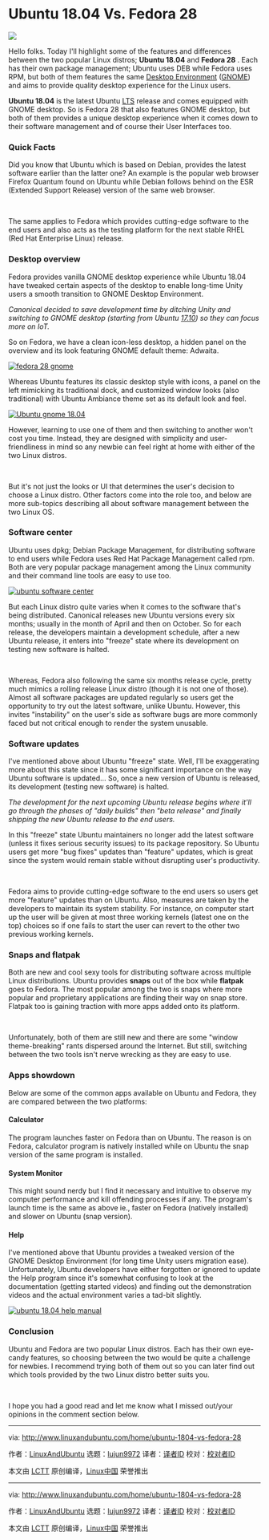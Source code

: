 Ubuntu 18.04 Vs. Fedora 28
======
![](http://www.linuxandubuntu.com/uploads/2/1/1/5/21152474/ubuntu-18-04-vs-fedora-28_orig.jpg)

Hello folks. Today I'll highlight some of the features and differences between the two popular Linux distros; **Ubuntu 18.04** and **Fedora 28** . Each has their own package management; Ubuntu uses DEB while Fedora uses RPM, but both of them features the same [Desktop Environment][3] ([GNOME][4]) and aims to provide quality desktop experience for the Linux users.

**Ubuntu 18.04** is the latest Ubuntu [LTS][1] release and comes equipped with GNOME desktop. So is Fedora 28 that also features GNOME desktop, but both of them provides a unique desktop experience when it comes down to their software management and of course their User Interfaces too.

### Quick Facts

Did you know that Ubuntu which is based on Debian, provides the latest software earlier  than the latter one? An example is the popular web browser Firefox Quantum found on Ubuntu while Debian follows behind on the ESR (Extended Support Release) version of the same web browser.

​

The same applies to Fedora which provides cutting-edge software to the end users and also acts as the testing platform for the next stable RHEL (Red Hat Enterprise Linux) release.

### Desktop overview

Fedora provides vanilla GNOME desktop experience while Ubuntu 18.04 have tweaked certain aspects of the desktop to enable long-time Unity users a smooth transition to GNOME Desktop Environment.

 _Canonical decided to save development time by ditching Unity and switching to GNOME desktop (starting from Ubuntu [17.10][2]) so they can focus more on IoT.
​_ 

So on Fedora, we have a clean icon-less desktop, a hidden panel on the overview and its look featuring GNOME default theme: Adwaita.

 [![fedora 28 gnome](http://www.linuxandubuntu.com/uploads/2/1/1/5/21152474/ubuntu-18-04-gnome_orig.jpg)][5] 

Whereas Ubuntu features its classic desktop style with icons, a panel on the left mimicking its traditional dock, and customized window looks (also traditional) with Ubuntu Ambiance theme set as its default look and feel.

 [![Ubuntu gnome 18.04](http://www.linuxandubuntu.com/uploads/2/1/1/5/21152474/ubuntu-gnome-18-04_orig.jpg)][6] 

However, learning to use one of them and then switching to another won't cost you time. Instead, they are designed with simplicity and user-friendliness in mind so any newbie can feel right at home with either of the two Linux distros.

​

But it's not just the looks or UI that determines the user's decision to choose a Linux distro. Other factors come into the role too, and below are more sub-topics describing all about software management between the two Linux OS.

### Software center

Ubuntu uses dpkg; Debian Package Management, for distributing software to end users while Fedora uses Red Hat Package Management called rpm. Both are very popular package management among the Linux community and their command line tools are easy to use too.

 [![ubuntu software center](http://www.linuxandubuntu.com/uploads/2/1/1/5/21152474/ubuntu-software-center_2_orig.jpg)][7] 

​But each Linux distro quite varies when it comes to the software that's being distributed. Canonical releases new Ubuntu versions every six months; usually in the month of April and then on October. So for each release, the developers maintain a development schedule, after a new Ubuntu release, it enters into "freeze" state where its development on testing new software is halted.

​

Whereas, Fedora also following the same six months release cycle, pretty much mimics a rolling release Linux distro (though it is not one of those). Almost all software packages are updated regularly so users get the opportunity to try out the latest software, unlike Ubuntu. However, this invites "instability" on the user's side as software bugs are more commonly faced but not critical enough to render the system unusable.

### Software updates

I've mentioned above about Ubuntu "freeze" state. Well, I'll be exaggerating more about this state since it has some significant importance on the way Ubuntu software is updated... So, once a new version of Ubuntu is released, its development (testing new software) is halted.

 _The development for the next upcoming Ubuntu release begins where it'll go through the phases of "daily builds" then "beta release" and finally shipping the new Ubuntu release to the end users._  

In this "freeze" state Ubuntu maintainers no longer add the latest software (unless it fixes serious security issues) to its package repository. So Ubuntu users get more "bug fixes" updates than "feature" updates, which is great since the system would remain stable without disrupting user's productivity.

​

Fedora aims to provide cutting-edge software to the end users so users get more "feature" updates than on Ubuntu. Also, measures are taken by the developers to maintain its system stability. For instance, on computer start up the user will be given at most three working kernels (latest one on the top) choices so if one fails to start the user can revert to the other two previous working kernels.

### Snaps and flatpak

Both are new and cool sexy tools for distributing software across multiple Linux distributions. Ubuntu provides **snaps** out of the box while **flatpak** goes to Fedora. The most popular among the two is snaps where more popular and proprietary applications are finding their way on snap store. Flatpak too is gaining traction with more apps added onto its platform.

​

Unfortunately, both of them are still new and there are some "window theme-breaking" rants dispersed around the Internet. But still, switching between the two tools isn't nerve wrecking as they are easy to use.

### Apps showdown

Below are some of the common apps available on Ubuntu and Fedora, they are compared between the two platforms:

#### Calculator

The program launches faster on Fedora than on Ubuntu. The reason is on Fedora, calculator program is natively installed while on Ubuntu the snap version of the same program is installed.

#### System Monitor

This might sound nerdy but I find it necessary and intuitive to observe my computer performance and kill offending processes if any. The program's launch time is the same as above ie., faster on Fedora (natively installed) and slower on Ubuntu (snap version).

#### Help

I've mentioned above that Ubuntu provides a tweaked version of the GNOME Desktop Environment (for long time Unity users migration ease). Unfortunately, Ubuntu developers have either forgotten or ignored to update the Help program since it's somewhat confusing to look at the documentation (getting started videos) and finding out the demonstration videos and the actual environment varies a tad-bit slightly.

 [![ubuntu 18.04 help manual](http://www.linuxandubuntu.com/uploads/2/1/1/5/21152474/ubuntu-18-04-help-manual_orig.jpg)][8] 

### Conclusion

Ubuntu and Fedora are two popular Linux distros. Each has their own eye-candy features, so choosing between the two would be quite a challenge for newbies. I recommend trying both of them out so you can later find out which tools provided by the two Linux distro better suits you.

​

I hope you had a good read and let me know what I missed out/your opinions in the comment section below.


--------------------------------------------------------------------------------

via: http://www.linuxandubuntu.com/home/ubuntu-1804-vs-fedora-28

作者：[LinuxAndUbuntu][a]
选题：[lujun9972](https://github.com/lujun9972)
译者：[译者ID](https://github.com/译者ID)
校对：[校对者ID](https://github.com/校对者ID)

本文由 [LCTT](https://github.com/LCTT/TranslateProject) 原创编译，[Linux中国](https://linux.cn/) 荣誉推出

[a]:http://www.linuxandubuntu.com
[1]:http://www.linuxandubuntu.com/home/ubuntu-1804-codename-announced-bionic-beaver
[2]:http://www.linuxandubuntu.com/home/what-new-is-going-to-be-in-ubuntu-1704-zesty-zapus
[3]:http://www.linuxandubuntu.com/home/5-best-linux-desktop-environments-with-pros-cons
[4]:http://www.linuxandubuntu.com/home/walkthrough-on-how-to-use-gnome-boxes
[5]:http://www.linuxandubuntu.com/uploads/2/1/1/5/21152474/ubuntu-18-04-gnome_orig.jpg
[6]:http://www.linuxandubuntu.com/uploads/2/1/1/5/21152474/ubuntu-gnome-18-04_orig.jpg
[7]:http://www.linuxandubuntu.com/uploads/2/1/1/5/21152474/ubuntu-software-center_2_orig.jpg
[8]:http://www.linuxandubuntu.com/uploads/2/1/1/5/21152474/ubuntu-18-04-help-manual_orig.jpg

--------------------------------------------------------------------------------

via: http://www.linuxandubuntu.com/home/ubuntu-1804-vs-fedora-28

作者：[LinuxAndUbuntu][a]
选题：[lujun9972](https://github.com/lujun9972)
译者：[译者ID](https://github.com/译者ID)
校对：[校对者ID](https://github.com/校对者ID)

本文由 [LCTT](https://github.com/LCTT/TranslateProject) 原创编译，[Linux中国](https://linux.cn/) 荣誉推出

[a]:http://www.linuxandubuntu.com
